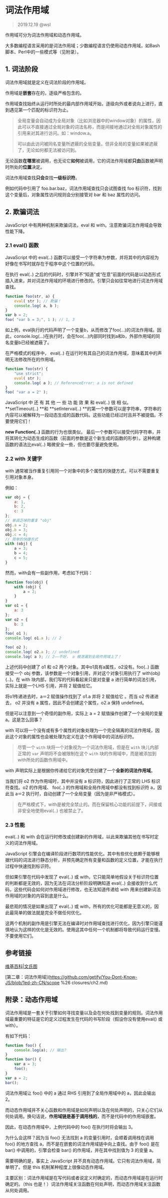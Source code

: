 # 词法作用域

> 2019.12.19 @wsl

作用域可分为词法作用域和动态作用域。

大多数编程语言采用的是词法作用域；少数编程语言仍使用动态作用域，如Bash脚本、Perl中的一些模式等（见附录）。

## 1. 词法阶段

词法作用域就是定义在词法阶段的作用域。

作用域是**嵌套**存在的，逐级严格包含的。

作用域查找始终从运行时所处的最内部作用域开始，逐级向外或者说向上进行，直到遇见第一个匹配的标识符为止。

> 全局变量会自动成为全局对象（比如浏览器中的window对象）的属性，因此可以不直接通过全局对象的词法名称，而是间接地通过对全局对象属性的引用来对其进行访问。如：window.a。
>
> 可以由此访问被同名变量所遮蔽的全局变量。但非全局的变量如果被遮蔽了，无论如何都无法被访问到。

无论函数**在哪里**被调用，也无论它**如何**被调用，它的词法作用域都**只由**函数被声明时所处的**位置**决定。

词法作用域查找**只会**查找**一级标识符**。

例如代码中引用了 foo.bar.baz，词法作用域查找只会试图查找 foo 标识符，找到这个变量后，对象属性访问规则会分别接管对 bar 和 baz 属性的访问。

## 2. 欺骗词法

JavaScript 中有两种机制来欺骗词法，eval 和 with。注意欺骗词法作用域会导致性能下降。

### 2.1 eval() 函数

JavaScript 中的 eval(..) 函数可以接受一个字符串为参数，并将其中的内容视为好像在书写时就存在于程序中这个位置的代码。 

在执行 eval(..) 之后的代码时，引擎并不“知道”或“在意”前面的代码是以动态形式插入进来，并对词法作用域的环境进行修改的。引擎只会如往常地进行词法作用域查找。 

```javascript
function foo(str, a) {
	eval( str ); // 欺骗！
	console.log( a, b );
}
var b = 2;
foo( "var b = 3;", 1 ); // 1, 3
```

如上例，eval执行的代码声明了一个变量b，从而修改了foo(...)的词法作用域。因此，console.log(...)在执行时，会在foo(...)内部同时找到a和b，外部作用域的同名变量b已经被遮蔽了。



在严格模式的程序中， eval(..) 在运行时有其自己的词法作用域，意味着其中的声明无法修改所在的作用域。

```javascript
function foo(str) {
	"use strict";
	eval( str );
	console.log( a ); // ReferenceError: a is not defined
}
foo( "var a = 2" );
```



JavaScript 中 还 有 其 他 一 些 功 能 效 果 和 eval(..) 很 相 似。 **setTimeout(..) **和 **setInterval(..) **的第一个参数可以是字符串，字符串的内容可以被解释为一段动态生成的函数代码。这些功能已经过时且并不被提倡。不要使用它们！

**new Function(..)** 函数的行为也很类似， 最后一个参数可以接受代码字符串，并将其转化为动态生成的函数（前面的参数是这个新生成的函数的形参）。这种构建函数的语法比eval(..) 略微安全一些，但也要尽量避免使用。

### 2.2 with 关键字

with 通常被当作重复引用同一个对象中的多个属性的快捷方式，可以不需要重复引用对象本身。

例如：

```javascript
var obj = {
	a: 1,
	b: 2,
	c: 3
};
// 单调乏味的重复 "obj"
obj.a = 2;
obj.b = 3;
obj.c = 4;
// 简单的快捷方式
with (obj) {
	a = 3;
	b = 4;
	c = 5;
}
```

然而，with会有一些副作用，考虑如下代码：

```javascript
function foo(obj) {
	with (obj) {
		a = 2;
	}
}
var o1 = {
	a: 3
};
var o2 = {
	b: 3
};
foo( o1 );
console.log( o1.a ); // 2

foo( o2 );
console.log( o2.a ); // undefined
console.log( a ); // 2——不好， a 被泄漏到全局作用域上了！
```

上述代码中创建了 o1 和 o2 两个对象。其中o1具有a属性，o2没有。foo(..) 函数接受一个 obj 参数，该参数是一个对象引用，并对这个对象引用执行了 with(obj) {..}。在 with 块内部，我们写的代码看起来只是对变量 a 进行简单的词法引用，实际上就是一个LHS 引用，并将 2 赋值给它。

将o1传递进去时，a＝2 赋值操作找到了 o1.a 并将 2 赋值给它 。而当 o2 传递进去， o2 并没有 a 属性，因此不会创建这个属性，o2.a 保持 undefined。 

但是可以注意到一个奇怪的副作用，实际上 a = 2 赋值操作创建了一个全局的变量 a。这是怎么回事？

with 可以将一个没有或有多个属性的对象处理为一个完全隔离的词法作用域，因此这个对象的属性也会被处理为定义在这个作用域中的词法标识符。

> 尽管一个 `with` 块将一个对象视为一个词法作用域，但是在 `with` 块儿内部正常的 `var` 声明将不会被限制在这个 `with` 块的作用域中，而是被添加到with所处的函数作用域中。



with 声明实际上是根据你传递给它的对象凭空创建了一个**全新的词法作用域**。 

当我们将 o2 作为作用域时，其中并没有 a 标识符，因此进行了正常的 LHS 标识符查找。o2 的作用域、 foo(..) 的作用域和全局作用域中都没有找到标识符 a，因此当 a＝2 执行时，自动创建了一个全局变量（因为是非严格模式）。 

> 在严格模式下，with是被完全禁止的。而在保留核心功能的前提下，间接或非安全地使用eval(..) 也被禁止了。

### 2.3 性能

eval(..) 和 with 会在运行时修改或创建新的作用域，以此来欺骗其他在书写时定义的词法作用域。 

JavaScript 引擎会在编译阶段进行数项的性能优化。其中有些优化依赖于能够根据代码的词法进行静态分析，并预先确定所有变量和函数的定义位置，才能在执行过程中快速找到标识符。

但如果引擎在代码中发现了 eval(..) 或 with，它只能简单地假设关于标识符位置的判断都是无效的，因为无法在词法分析阶段明确知道 eval(..) 会接收到什么代码，这些代码会如何对作用域进行修改，也无法知道传递给 with 用来创建新词法作用域的对象的内容到底是什么。

最悲观的情况是如果出现了 eval(..) 或 with，所有的优化可能都是无意义的，因此最简单的做法就是完全不做任何优化。 

这两个机制的副作用是引擎无法在编译时对作用域查找进行优化，因为引擎只能谨慎地认为这样的优化是无效的。使用这其中任何一个机制都将导致代码运行变慢。 不要使用它们。



## 参考链接

[维基百科|文氏图](https://zh.wikipedia.org/wiki/%E6%96%87%E6%B0%8F%E5%9B%BE)

[第二章：词法作用域](https://github.com/getify/You-Dont-Know-JS/blob/1ed-zh-CN/scope %26 closures/ch2.md)



## 附录：动态作用域

词法作用域是一套关于引擎如何寻找变量以及会在何处找到变量的规则。词法作用域最重要的特征是它的定义过程发生在代码的书写阶段（假设你没有使用eval() 或 with）。

有如下代码：

```javascript
function foo() {
	console.log(a); // 输出?
}
function bar() {
	var a = 3;
	foo();
}
var a = 2;
bar();
```

词法作用域让 foo() 中的 a 通过 RHS 引用到了全局作用域中的 a，因此会输出 2。

而动态作用域并不关心函数和作用域是如何声明以及在何处声明的，只关心它们从何处调用。换句话说，**作用域链是基于调用栈的**，而不是代码中的作用域嵌套。

因此，在动态作用域中，上例代码中的 foo() 在执行时将会输出 3。

为什么会这样？因为当 foo() 无法找到 a 的变量引用时，会顺着调用栈在调用 foo() 的地方查找 a，而不是在嵌套的词法作用域链中向上查找。由于 foo() 是在 bar() 中调用的，引擎会检查 bar() 的作用域，并在其中找到值为 3 的变量 a。

需要明确的是，事实上 JavaScript 并不具有动态作用域。它只有词法作用域，简单明了。但是 this 机制某种程度上很像动态作用域。

主要区别：词法作用域是在写代码或者说定义时确定的，而动态作用域是在运行时确定的。（this 也是！）词法作用域关注函数在何处声明，而动态作用域关注函数从何处调用。

